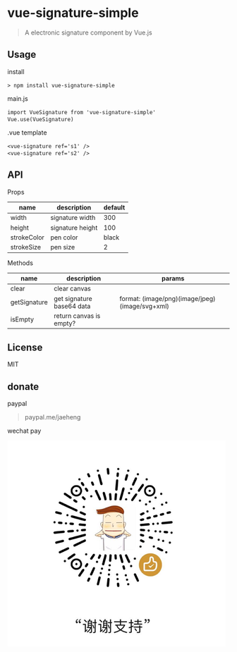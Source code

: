 # vue-signature-simple

> A electronic signature component by Vue.js

## Usage
install
```
> npm install vue-signature-simple
```

main.js
```
import VueSignature from 'vue-signature-simple'
Vue.use(VueSignature)
```

.vue template
```
<vue-signature ref='s1' />
<vue-signature ref='s2' />
```

## API

Props

|  name   | description  | default |
|  ----  | ----  | ---- |
| width  | signature width | 300 | 
| height  | signature height | 100 |
| strokeColor  | pen color | black |
| strokeSize  | pen size | 2 |

Methods

|  name   | description  | params |
|  ----  | ----  | ---- |
| clear  | clear canvas |  | 
| getSignature  | get signature base64 data | format: (image/png)(image/jpeg)(image/svg+xml) |
| isEmpty  | return canvas is empty? |  |

## License

MIT

## donate

paypal

> paypal.me/jaeheng

wechat pay

![wechat](public/wechat-pay.png)
